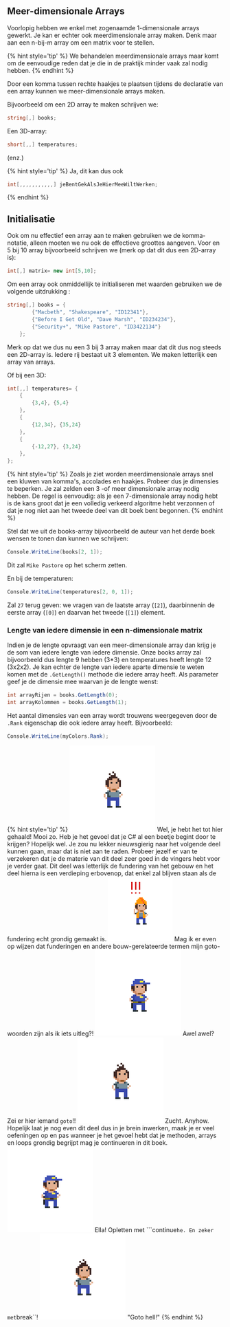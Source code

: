 ## Meer-dimensionale Arrays
Voorlopig hebben we enkel met zogenaamde 1-dimensionale arrays gewerkt. Je kan er echter ook meerdimensionale array maken. Denk maar aan een n-bij-m array om een matrix voor te stellen.

{% hint style='tip' %}
We behandelen meerdimensionale arrays maar komt om de eenvoudige reden dat je die in de praktijk minder vaak zal nodig hebben.
{% endhint %}

Door een komma tussen rechte haakjes te plaatsen tijdens de declaratie van een array kunnen we meer-dimensionale arrays maken. 

Bijvoorbeeld om een 2D array te maken schrijven we:

```csharp
string[,] books;
```

Een 3D-array:
```csharp
short[,,] temperatures;
```
(enz.)

{% hint style='tip' %}
Ja, dit kan dus ook

```csharp
int[,,,,,,,,,,,] jeBentGekAlsJeHierMeeWiltWerken;
```
{% endhint %}

## Initialisatie

Ook om nu effectief een array aan te maken gebruiken we de komma-notatie, alleen moeten we nu ook de effectieve groottes aangeven. Voor en 5 bij 10 array bijvoorbeeld schrijven we (merk op dat dit dus een 2D-array is):

```csharp
int[,] matrix= new int[5,10];
```

Om een array ook onmiddellijk te initialiseren met waarden gebruiken we de volgende uitdrukking :

```csharp
string[,] books = {
        {"Macbeth", "Shakespeare", "ID12341"},
        {"Before I Get Old", "Dave Marsh", "ID234234"},
        {"Security+", "Mike Pastore", "ID3422134"}
    };
```

Merk op dat we dus nu een 3 bij 3 array maken maar dat dit dus nog steeds een 2D-array is. Iedere rij bestaat uit 3 elementen. We maken letterlijk een array van arrays.

Of bij een 3D:
```csharp
int[,,] temperatures= {
    {
        {3,4}, {5,4}
    },
    {
        {12,34}, {35,24}
    },
    {
        {-12,27}, {3,24}
    },
};
```
{% hint style='tip' %}
Zoals je ziet worden meerdimensionale arrays snel een kluwen van komma's, accolades en haakjes. Probeer dus je dimensies te beperken. Je zal zelden een 3 -of meer dimensionale array nodig hebben. De regel is eenvoudig: als je een 7-dimensionale array nodig hebt is de kans groot dat je een  volledig verkeerd algoritme hebt verzonnen of dat je nog niet aan het tweede deel van dit boek bent begonnen. 
{% endhint %}

Stel dat we uit de books-array bijvoorbeeld de auteur van het derde boek wensen te tonen dan kunnen we schrijven:

```csharp
Console.WriteLine(books[2, 1]);
```

Dit zal ``Mike Pastore`` op het scherm zetten.

En bij de temperaturen:
```csharp
Console.WriteLine(temperatures[2, 0, 1]);
```
Zal ``27`` terug geven: we vragen van de laatste array (``[2]``), daarbinnenin de eerste array (``[0]``) en daarvan het tweede (``[1]``) element.

### Lengte van iedere dimensie in een n-dimensionale matrix

Indien je de lengte opvraagt van een meer-dimensionale array dan krijg je de som van iedere lengte van iedere dimensie. Onze books array zal bijvoorbeeld dus lengte 9 hebben (3*3) en temperatures heeft lengte 12 (3x2x2). 
Je kan echter de lengte van iedere aparte dimensie te weten komen met de ``.GetLength()`` methode die iedere array heeft. Als parameter geef je de dimensie mee waarvan je de lengte wenst:

```csharp
int arrayRijen = books.GetLength(0);
int arrayKolommen = books.GetLength(1);
```
Het aantal dimensies van een array wordt trouwens weergegeven door de ``.Rank`` eigenschap die ook iedere array heeft. Bijvoorbeeld:

```csharp
Console.WriteLine(myColors.Rank);
```

{% hint style='tip' %}
![](../assets/me.png)
Wel, je hebt het tot hier gehaald! Mooi zo. Heb je het gevoel dat je C# al een beetje begint door te krijgen?  Hopelijk wel. Je zou nu lekker nieuwsgierig naar het volgende deel kunnen gaan, maar dat is niet aan te raden. Probeer jezelf er van te verzekeren dat je de materie van dit deel zeer goed in de vingers hebt voor je verder gaat. Dit deel was letterlijk de fundering van het gebouw en het deel hierna is een verdieping erbovenop, dat enkel zal blijven staan als de fundering echt grondig gemaakt is.
![](../assets/attention.png)
Mag ik er even op wijzen dat funderingen en andere bouw-gerelateerde termen mijn goto-woorden zijn als ik iets uitleg?!
![](../assets/gotopolice.png)
Awel awel? Zei er hier iemand ``goto``!!
![](../assets/me.png)
Zucht. Anyhow. Hopelijk laat je nog even dit deel dus in je brein inwerken, maak je er veel oefeningen op en pas wanneer je het gevoel hebt dat je methoden, arrays en loops grondig begrijpt mag je continueren in dit boek.
![](../assets/gotopolice.png)
Ella! Opletten met ```continue`` he. En zeker met ``break``! 
![](../assets/me.png)
"Goto hell!"
{% endhint %}

